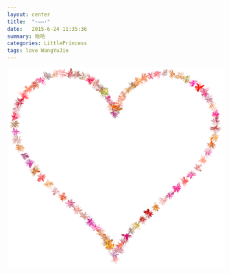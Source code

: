 ```yaml
---
layout: center
title:  "·——·"
date:   2015-6-24 11:35:36
summary: 哈哈
categories: LittlePrincess
tags: love WangYuJie
---
```


![Love](https://github.com/ironicstone/ironicstone.github.io/raw/master/image/love/love.png)